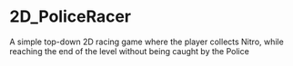 # 2D_PoliceRacer
 A simple top-down 2D racing game where the player collects Nitro, while reaching the end of the level without being caught by the Police
